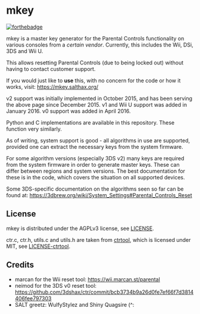 mkey
====

[![forthebadge](http://forthebadge.com/images/badges/built-with-resentment.svg)](http://forthebadge.com)

mkey is a master key generator for the Parental Controls functionality on various consoles from a *certain vendor*. Currently, this includes the Wii, DSi, 3DS and Wii U.

This allows resetting Parental Controls (due to being locked out) without having to contact customer support.

If you would just like to **use** this, with no concern for the code or how it works, visit: https://mkey.salthax.org/

v2 support was initially implemented in October 2015, and has been serving the above page since December 2015. v1 and Wii U support was added in January 2016. v0 support was added in April 2016.

Python and C implementations are available in this repository. These function very similarly.

As of writing, system support is good - all algorithms in use are supported, provided one can extract the necessary keys from the system firmware.

For some algorithm versions (especially 3DS v2) many keys are required from the system firmware in order to generate master keys. These can differ between regions and system versions. The best documentation for these is in the code, which covers the situation on all supported devices.

Some 3DS-specific documentation on the algorithms seen so far can be found at: https://3dbrew.org/wiki/System_Settings#Parental_Controls_Reset

## License

mkey is distributed under the AGPLv3 license, see [LICENSE](LICENSE).

ctr.c, ctr.h, utils.c and utils.h are taken from [ctrtool](https://github.com/profi200/Project_CTR/tree/master/ctrtool), which is licensed under MIT, see [LICENSE-ctrtool](LICENSE-ctrtool).

## Credits

* marcan for the Wii reset tool: https://wii.marcan.st/parental
* neimod for the 3DS v0 reset tool: https://github.com/3dshax/ctr/commit/bcb3734b9a26d0fe7ef66f7d3814406fee797303
* SALT greetz: WulfyStylez and Shiny Quagsire (^:
